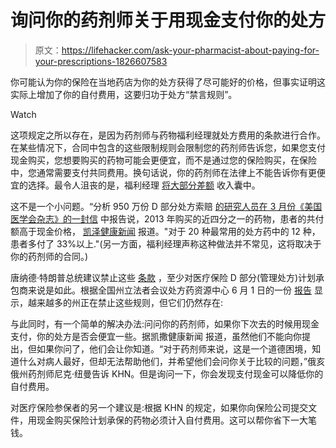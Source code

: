 # 询问你的药剂师关于用现金支付你的处方

> 原文：<https://lifehacker.com/ask-your-pharmacist-about-paying-for-your-prescriptions-1826607583>

你可能认为你的保险在当地药店为你的处方获得了尽可能好的价格，但事实证明这实际上增加了你的自付费用，这要归功于处方“禁言规则”。

Watch

这项规定之所以存在，是因为药剂师与药物福利经理就处方费用的条款进行合作。在某些情况下，合同中包含的这些限制规则会限制您的药剂师告诉您，如果您支付现金购买，您想要购买的药物可能会更便宜，而不是通过您的保险购买，在保险中，您通常需要支付共同费用。换句话说，你的药剂师在法律上不能告诉你有更便宜的选择。最令人沮丧的是，福利经理 [将大部分差额](https://www.nytimes.com/2018/02/24/us/politics/pharmacy-benefit-managers-gag-clauses.html) 收入囊中。

这不是一个小问题。“分析 950 万份 D 部分处方索赔 [的研究人员在 3 月份《美国医学会杂志》的一封信](https://jamanetwork.com/journals/jama/article-abstract/2674655) 中报告说，2013 年购买的近四分之一的药物，患者的共付额高于现金价格， [凯泽健康新闻](https://khn.org/news/to-lower-medicare-drug-costs-and-get-around-gag-orders-at-pharmacy-just-ask-for-the-cash-price/) 报道。"对于 20 种最常用的处方药中的 12 种，患者多付了 33%以上."(另一方面，福利经理声称这种做法并不常见，这将取决于你的药剂师的合同。)

唐纳德·特朗普总统建议禁止这些 [条款](https://www.hhs.gov/sites/default/files/AmericanPatientsFirst.pdf) ，至少对医疗保险 D 部分(管理处方)计划承包商来说是如此。根据全国州立法者会议处方药资源中心 6 月 1 日的一份 [报告](http://www.ncsl.org/Portals/1/Documents/Health/Pharmacist_Gag_clauses-2018-14523.pdf) 显示，越来越多的州正在禁止这些规则，但它们仍然存在:

与此同时，有一个简单的解决办法:问问你的药剂师，如果你下次去的时候用现金支付，你的处方是否会便宜一些。据凯撒健康新闻 报道，虽然他们不能向你提出，但如果你问了，他们会让你知道。“对于药剂师来说，这是一个道德困境，知道什么对病人最好，但却无法帮助他们，并希望他们会问你关于比较的问题，”俄亥俄州药剂师尼克·纽曼告诉 KHN。但是询问一下，你会发现支付现金可以降低你的自付费用。

对医疗保险参保者的另一个建议是:根据 KHN 的规定，如果你向保险公司提交文件，用现金购买保险计划承保的药物必须计入自付费用。这可以帮你省下一大笔钱。